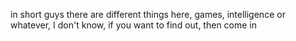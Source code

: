 in short guys there are different things here, games, intelligence or whatever, I don't know, if you want to find out, then come in
